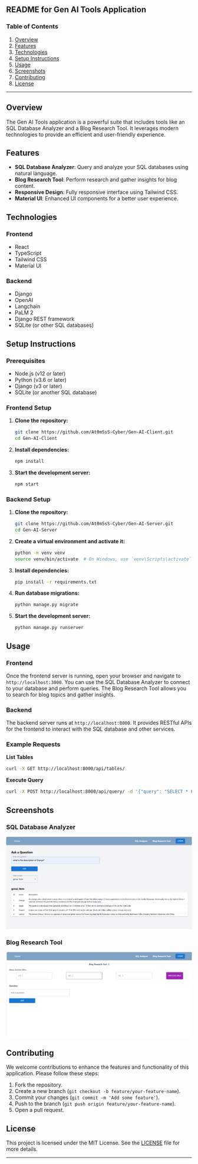 ## README for Gen AI Tools Application

### Table of Contents
1. [Overview](#overview)
2. [Features](#features)
3. [Technologies](#technologies)
4. [Setup Instructions](#setup-instructions)
5. [Usage](#usage)
6. [Screenshots](#screenshots)
7. [Contributing](#contributing)
8. [License](#license)

---

## Overview

The Gen AI Tools application is a powerful suite that includes tools like an SQL Database Analyzer and a Blog Research Tool. It leverages modern technologies to provide an efficient and user-friendly experience.

## Features

- **SQL Database Analyzer**: Query and analyze your SQL databases using natural language.
- **Blog Research Tool**: Perform research and gather insights for blog content.
- **Responsive Design**: Fully responsive interface using Tailwind CSS.
- **Material UI**: Enhanced UI components for a better user experience.

## Technologies

### Frontend
- React
- TypeScript
- Tailwind CSS
- Material UI

### Backend
- Django
- OpenAI
- Langchain
- PaLM 2
- Django REST framework
- SQLite (or other SQL databases)

## Setup Instructions

### Prerequisites

- Node.js (v12 or later)
- Python (v3.6 or later)
- Django (v3 or later)
- SQLite (or another SQL database)

### Frontend Setup

1. **Clone the repository:**
   ```bash
   git clone https://github.com/At0mSsS-Cyber/Gen-AI-Client.git
   cd Gen-AI-Client
   ```

2. **Install dependencies:**
   ```bash
   npm install
   ```

3. **Start the development server:**
   ```bash
   npm start
   ```

### Backend Setup

1. **Clone the repository:**
   ```bash
   git clone https://github.com/At0mSsS-Cyber/Gen-AI-Server.git
   cd Gen-AI-Server
   ```

2. **Create a virtual environment and activate it:**
   ```bash
   python -m venv venv
   source venv/bin/activate  # On Windows, use `venv\Scripts\activate`
   ```

3. **Install dependencies:**
   ```bash
   pip install -r requirements.txt
   ```

4. **Run database migrations:**
   ```bash
   python manage.py migrate
   ```

5. **Start the development server:**
   ```bash
   python manage.py runserver
   ```

## Usage

### Frontend

Once the frontend server is running, open your browser and navigate to `http://localhost:3000`. You can use the SQL Database Analyzer to connect to your database and perform queries. The Blog Research Tool allows you to search for blog topics and gather insights.

### Backend

The backend server runs at `http://localhost:8000`. It provides RESTful APIs for the frontend to interact with the SQL database and other services.

### Example Requests

**List Tables**
```bash
curl -X GET http://localhost:8000/api/tables/
```

**Execute Query**
```bash
curl -X POST http://localhost:8000/api/query/ -d '{"query": "SELECT * FROM your_table"}' -H "Content-Type: application/json"
```

## Screenshots

### SQL Database Analyzer
![SQL Database Analyzer](./public/screenshots/sql_analyzer.png)

### Blog Research Tool
![Blog Research Tool](./public/screenshots/blog_research.png)

## Contributing

We welcome contributions to enhance the features and functionality of this application. Please follow these steps:

1. Fork the repository.
2. Create a new branch (`git checkout -b feature/your-feature-name`).
3. Commit your changes (`git commit -m 'Add some feature'`).
4. Push to the branch (`git push origin feature/your-feature-name`).
5. Open a pull request.

## License

This project is licensed under the MIT License. See the [LICENSE](LICENSE) file for more details.

---
